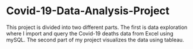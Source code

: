 # Covid-19-Data-Analysis-Project

This project is divided into two different parts. The first is data exploration where I import and query the Covid-19 deaths data from Excel using mySQL.
The second part of my project visualizes the data using tableau.
